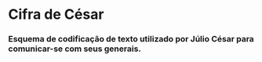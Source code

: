 # Cifra de César
### Esquema de codificação de texto utilizado por Júlio César para comunicar-se com seus generais.
